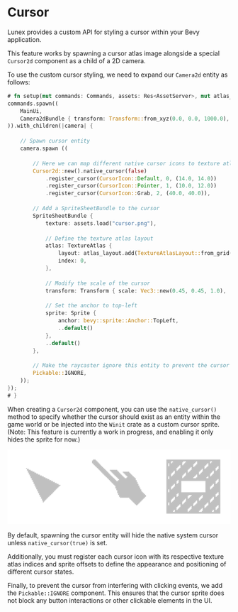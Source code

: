 # Cursor

Lunex provides a custom API for styling a cursor within your Bevy application.

This feature works by spawning a cursor atlas image alongside a special `Cursor2d` component as a child of a 2D camera.

To use the custom cursor styling, we need to expand our `Camera2d` entity as follows:

```rust
# fn setup(mut commands: Commands, assets: Res<AssetServer>, mut atlas_layout: ResMut<Assets<TextureAtlasLayout>>){
commands.spawn((
    MainUi,
    Camera2dBundle { transform: Transform::from_xyz(0.0, 0.0, 1000.0), ..default() }
)).with_children(|camera| {

    // Spawn cursor entity
    camera.spawn ((

        // Here we can map different native cursor icons to texture atlas indexes and sprite offsets
        Cursor2d::new().native_cursor(false)
            .register_cursor(CursorIcon::Default, 0, (14.0, 14.0))
            .register_cursor(CursorIcon::Pointer, 1, (10.0, 12.0))
            .register_cursor(CursorIcon::Grab, 2, (40.0, 40.0)),

        // Add a SpriteSheetBundle to the cursor
        SpriteSheetBundle {
            texture: assets.load("cursor.png"),

            // Define the texture atlas layout
            atlas: TextureAtlas {
                layout: atlas_layout.add(TextureAtlasLayout::from_grid(Vec2::splat(80.0), 3, 1, None, None)),
                index: 0,
            },

            // Modify the scale of the cursor
            transform: Transform { scale: Vec3::new(0.45, 0.45, 1.0), ..default() },

            // Set the anchor to top-left
            sprite: Sprite {
                anchor: bevy::sprite::Anchor::TopLeft,
                ..default()
            },
            ..default()
        },

        // Make the raycaster ignore this entity to prevent the cursor from blocking clicks
        Pickable::IGNORE,
    ));
});
# }
```

When creating a `Cursor2d` component, you can use the `native_cursor()` method to specify whether the cursor should exist as an entity within the game world or be injected into the `Winit` crate as a custom cursor sprite. (Note: This feature is currently a work in progress, and enabling it only hides the sprite for now.)

![Cursor](../images/cursor.png)

By default, spawning the cursor entity will hide the native system cursor unless `native_cursor(true)` is set.

Additionally, you must register each cursor icon with its respective texture atlas indices and sprite offsets to define the appearance and positioning of different cursor states.

Finally, to prevent the cursor from interfering with clicking events, we add the `Pickable::IGNORE` component. This ensures that the cursor sprite does not block any button interactions or other clickable elements in the UI.
